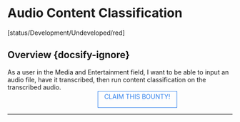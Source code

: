 <!--TODO: Replace all references to "VDA", "Developer Application", and "Developer App" with "Veritone Developer"-->
<style>
    #claim-this-flow-btn {
        display: block;
        color: #2F80ED;
        border: 1px solid #2F80ED;
        width: 170px;
        height: 30px;
        text-align: center;
        padding: 3px;
        position: relative;
        text-decoration: none;
        left: 40%;
    }
</style>
# Audio Content Classification
[status/Development/Undeveloped/red]


## Overview {docsify-ignore}
As a user in the Media and Entertainment field, I want to be able to input an audio file, have it transcribed, then run content classification on the transcribed audio.
<a target="_blank" href="https://forms.gle/tkVjfrtyBDrXyoji7" id="claim-this-flow-btn">CLAIM THIS BOUNTY!</a>
<hr>